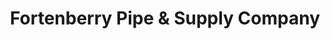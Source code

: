 ---
title: "Fortenberry Pipe & Supply Company"
url: /mabank/fortenberry-pipe-and-supply-company/
shop: shop
---
